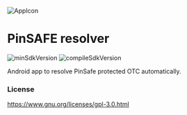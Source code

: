 ![AppIcon](../master/app/src/main/res/mipmap-xxhdpi/ic_launcher.png) 

# PinSAFE resolver

![minSdkVersion](https://img.shields.io/badge/minSdkVersion-19-yellow.svg?style=true)
![compileSdkVersion](https://img.shields.io/badge/compileSdkVersion-25-green.svg?style=true)

Android app to resolve PinSafe protected OTC automatically.

### License

https://www.gnu.org/licenses/gpl-3.0.html
	